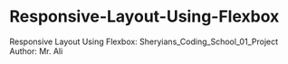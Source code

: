 # Responsive-Layout-Using-Flexbox
Responsive Layout Using Flexbox: Sheryians_Coding_School_01_Project
<br>
Author: Mr. Ali
